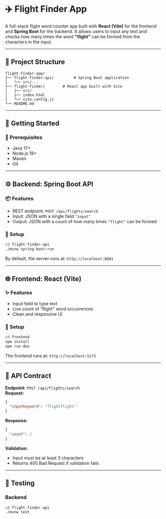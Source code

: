 # ✈️ Flight Finder App

A full-stack flight word counter app built with **React (Vite)** for the frontend and **Spring Boot** for the backend. It allows users to input any text and checks how many times the word **"flight"** can be formed from the characters in the input.

---

## 📁 Project Structure

```
flight-finder-app/
├── flight-finder-api/         # Spring Boot application
│   └── src/...
├── flight-finder/        # React app built with Vite
│   ├── src/
│   ├── index.html
│   └── vite.config.js
└── README.md
```

---

## 🚀 Getting Started

### 🧩 Prerequisites

- Java 17+
- Node.js 18+
- Maven
- Git

---

## ⚙️ Backend: Spring Boot API

### 📦 Features

- REST endpoint: `POST /api/flights/search`
- Input: JSON with a single field `"input"`
- Output: JSON with a count of how many times `"flight"` can be formed

### 🔧 Setup

```bash
cd flight-finder-api
./mvnw spring-boot:run
```

By default, the server runs at: `http://localhost:8081`

---

## 🌐 Frontend: React (Vite)

### ✨ Features

- Input field to type text
- Live count of "flight" word occurrences
- Clean and responsive UI

### 🔧 Setup

```bash
cd frontend
npm install
npm run dev
```

The frontend runs at: `http://localhost:5173`

---

## 🔗 API Contract

**Endpoint:** `POST /api/flights/search`  
**Request:**
```json
{
  "inputKeyword": "flightflight"
}
```

**Response:**
```json
{
  "count": 2
}
```

**Validation:**
- Input must be at least 3 characters
- Returns 400 Bad Request if validation fails

---

## 🧪 Testing

### Backend
```bash
cd flight-finder-api
./mvnw test
```
